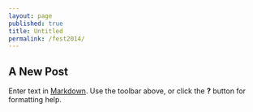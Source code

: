 ```yaml
---
layout: page
published: true
title: Untitled
permalink: /fest2014/
---
```

## A New Post

Enter text in [Markdown](http://daringfireball.net/projects/markdown/). Use the toolbar above, or click the **?** button for formatting help.
